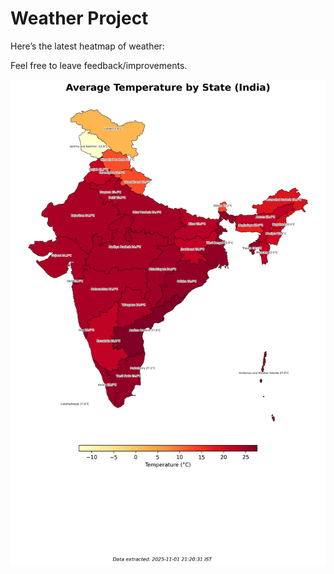 # Weather Project

Here’s the latest heatmap of weather:

Feel free to leave feedback/improvements.

![India Heatmap](docs/assets/india_heatmap.png?v=062C49)
